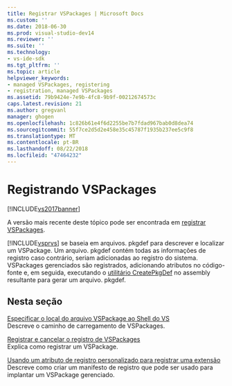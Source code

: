 ```yaml
---
title: Registrar VSPackages | Microsoft Docs
ms.custom: ''
ms.date: 2018-06-30
ms.prod: visual-studio-dev14
ms.reviewer: ''
ms.suite: ''
ms.technology:
- vs-ide-sdk
ms.tgt_pltfrm: ''
ms.topic: article
helpviewer_keywords:
- managed VSPackages, registering
- registration, managed VSPackages
ms.assetid: 79b9424e-7e9b-4fc8-9b9f-00212674573c
caps.latest.revision: 21
ms.author: gregvanl
manager: ghogen
ms.openlocfilehash: 1c826b61e4f6d2255be7b7fdad967bab0d8dea74
ms.sourcegitcommit: 55f7ce2d5d2e458e35c45787f1935b237ee5c9f8
ms.translationtype: MT
ms.contentlocale: pt-BR
ms.lasthandoff: 08/22/2018
ms.locfileid: "47464232"
---
```

# <a name="registering-vspackages"></a>Registrando VSPackages
[!INCLUDE[vs2017banner](../../includes/vs2017banner.md)]

A versão mais recente deste tópico pode ser encontrada em [registrar VSPackages](https://docs.microsoft.com/visualstudio/extensibility/internals/registering-vspackages).  
  
[!INCLUDE[vsprvs](../../includes/vsprvs-md.md)] se baseia em arquivos. pkgdef para descrever e localizar um VSPackage. Um arquivo. pkgdef contém todas as informações de registro caso contrário, seriam adicionadas ao registro do sistema. VSPackages gerenciados são registrados, adicionando atributos no código-fonte e, em seguida, executando o [utilitário CreatePkgDef](../../extensibility/internals/createpkgdef-utility.md) no assembly resultante para gerar um arquivo. pkgdef.  
  
## <a name="in-this-section"></a>Nesta seção  
 [Especificar o local do arquivo VSPackage ao Shell do VS](../../extensibility/internals/specifying-vspackage-file-location-to-the-vs-shell.md)  
 Descreve o caminho de carregamento de VSPackages.  
  
 [Registrar e cancelar o registro de VSPackages](../../extensibility/registering-and-unregistering-vspackages.md)  
 Explica como registrar um VSPackage.  
  
 [Usando um atributo de registro personalizado para registrar uma extensão](../../misc/using-a-custom-registration-attribute-to-register-an-extension.md)  
 Descreve como criar um manifesto de registro que pode ser usado para implantar um VSPackage gerenciado.

